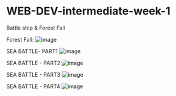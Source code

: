 # WEB-DEV-intermediate-week-1
Battle ship &amp; Forest Fall 

Forest Fall:
![image](https://user-images.githubusercontent.com/117738625/225173369-bc639558-b058-4897-adcf-8e2d4aa8c321.png)

SEA BATTLE- PART1
![image](https://user-images.githubusercontent.com/117738625/224988384-d4025289-d714-40f4-9058-8d17fa18477f.png)

SEA BATTLE - PART2
![image](https://user-images.githubusercontent.com/117738625/225082915-07f22af0-7635-44ce-b07b-2eaf4aca29d5.png)

SEA BATTLE - PART3
![image](https://user-images.githubusercontent.com/117738625/225112461-6b3f323e-1b58-44f4-b262-91cffb4ad2ea.png)

SEA BATTLE - PART4
![image](https://user-images.githubusercontent.com/117738625/225326888-1315899a-ec41-4c06-84fb-5e9d847359d9.png)
